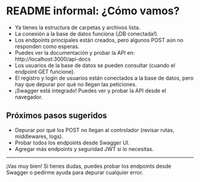 # README informal: ¿Cómo vamos?

- Ya tienes la estructura de carpetas y archivos lista.
- La conexión a la base de datos funciona (¡DB conectada!).
- Los endpoints principales están creados, pero algunos POST aún no responden como esperas.
- Puedes ver la documentación y probar la API en: http://localhost:3000/api-docs
- Los usuarios de la base de datos se pueden consultar (cuando el endpoint GET funcione).
- El registro y login de usuarios están conectados a la base de datos, pero hay que depurar por qué no llegan las peticiones.
- ¡Swagger está integrado! Puedes ver y probar la API desde el navegador.

## Próximos pasos sugeridos
- Depurar por qué los POST no llegan al controlador (revisar rutas, middlewares, logs).
- Probar todos los endpoints desde Swagger UI.
- Agregar más endpoints y seguridad JWT si lo necesitas.

---

¡Vas muy bien! Si tienes dudas, puedes probar los endpoints desde Swagger o pedirme ayuda para depurar cualquier error.
